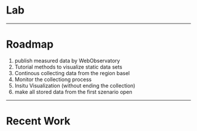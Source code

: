 # Lab
___
# Roadmap

1. publish measured data by WebObservatory
2. Tutorial methods to visualize static data sets
3. Continous collecting data from the region basel
4. Monitor the collectiong process
5. Insitu Visualization (without ending the collection)
6. make all stored data from the first szenario open
___
# Recent Work
